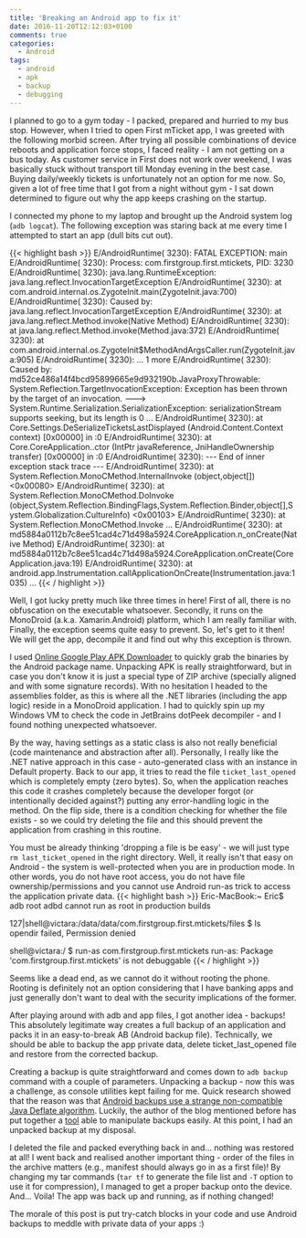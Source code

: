 ```yaml
---
title: 'Breaking an Android app to fix it'
date: 2016-11-20T12:12:03+0100
comments: true
categories:
  - Android
tags:
  - android
  - apk
  - backup
  - debugging
---
```


I planned to go to a gym today - I packed, prepared and hurried to my bus stop.
However, when I tried to open First mTicket app, I was greeted with the
following morbid screen. After trying all possible combinations of device
reboots and application force stops, I faced reality - I am not getting on a
bus today. As customer service in First does not work over weekend, I was
basically stuck without transport till Monday evening in the best case. Buying
daily/weekly tickets is unfortunately not an option for me now. So, given a lot
of free time that I got from a night without gym - I sat down determined to
figure out why the app keeps crashing on the startup.

I connected my phone to my laptop and brought up the Android system log
(`adb logcat`). The following exception was staring back at me every time I
attempted to start an app (dull bits cut out).

{{< highlight bash >}}
E/AndroidRuntime( 3230): FATAL EXCEPTION: main
E/AndroidRuntime( 3230): Process: com.firstgroup.first.mtickets, PID: 3230
E/AndroidRuntime( 3230): java.lang.RuntimeException: java.lang.reflect.InvocationTargetException
E/AndroidRuntime( 3230): at com.android.internal.os.ZygoteInit.main(ZygoteInit.java:700)
E/AndroidRuntime( 3230): Caused by: java.lang.reflect.InvocationTargetException
E/AndroidRuntime( 3230): at java.lang.reflect.Method.invoke(Native Method)
E/AndroidRuntime( 3230): at java.lang.reflect.Method.invoke(Method.java:372)
E/AndroidRuntime( 3230): at com.android.internal.os.ZygoteInit\$MethodAndArgsCaller.run(ZygoteInit.java:905)
E/AndroidRuntime( 3230): ... 1 more
E/AndroidRuntime( 3230): Caused by: md52ce486a14f4bcd95899665e9d932190b.JavaProxyThrowable:
System.Reflection.TargetInvocationException: Exception has been thrown by the target of an invocation. --->
System.Runtime.Serialization.SerializationException: serializationStream supports seeking, but its length is 0
...
E/AndroidRuntime( 3230): at Core.Settings.DeSerializeTicketsLastDisplayed (Android.Content.Context context) [0x00000] in <filename unknown>:0
E/AndroidRuntime( 3230): at Core.CoreApplication..ctor (IntPtr javaReference, JniHandleOwnership transfer) [0x00000] in <filename unknown>:0
E/AndroidRuntime( 3230): --- End of inner exception stack trace ---
E/AndroidRuntime( 3230): at System.Reflection.MonoCMethod.InternalInvoke (object,object[]) <0x00080>
E/AndroidRuntime( 3230): at System.Reflection.MonoCMethod.DoInvoke (object,System.Reflection.BindingFlags,System.Reflection.Binder,object[],System.Globalization.CultureInfo) <0x00103>
E/AndroidRuntime( 3230): at System.Reflection.MonoCMethod.Invoke
...
E/AndroidRuntime( 3230): at md5884a0112b7c8ee51cad4c71d498a5924.CoreApplication.n_onCreate(Native Method)
E/AndroidRuntime( 3230): at md5884a0112b7c8ee51cad4c71d498a5924.CoreApplication.onCreate(CoreApplication.java:19)
E/AndroidRuntime( 3230): at android.app.Instrumentation.callApplicationOnCreate(Instrumentation.java:1035)
...
{{< / highlight >}}

Well, I got lucky pretty much like three times in here! First of all, there is
no obfuscation on the executable whatsoever. Secondly, it runs on the MonoDroid
(a.k.a. Xamarin.Android) platform, which I am really familiar with. Finally,
the exception seems quite easy to prevent. So, let's get to it then! We will
get the app, decompile it and find out why this exception is thrown.

I used [Online Google Play APK Downloader](http://apk-dl.com/) to quickly grab
the binaries by the Android package name. Unpacking APK is really
straightforward, but in case you don't know it is just a special type of ZIP
archive (specially aligned and with some signature records). With no hesitation
I headed to the assemblies folder, as this is where all the .NET libraries
(including the app logic) reside in a MonoDroid application. I had to quickly
spin up my Windows VM to check the code in JetBrains dotPeek decompiler - and I
found nothing unexpected whatsoever.

By the way, having settings as a static class is also not really beneficial
(code maintenance and abstraction after all). Personally, I really like the
.NET native approach in this case - auto-generated class with an instance in
Default property. Back to our app, it tries to read the file
`ticket_last_opened` which is completely empty (zero bytes). So, when the
application reaches this code it crashes completely because the developer
forgot (or intentionally decided against?) putting any error-handling logic in
the method. On the flip side, there is a condition checking for whether the
file exists - so we could try deleting the file and this should prevent the
application from crashing in this routine.

You must be already thinking 'dropping a file is be easy' - we will just type
`rm last_ticket_opened` in the right directory. Well, it really isn't that easy
on Android - the system is well-protected when you are in production mode. In
other words, you do not have root access, you do not have file
ownership/permissions and you cannot use Android run-as trick to access the
application private data.
{{< highlight bash >}}
Eric-MacBook:~ Eric\$ adb root
adbd cannot run as root in production builds

127|shell@victara:/data/data/com.firstgroup.first.mtickets/files \$ ls  
opendir failed, Permission denied

shell@victara:/ \$ run-as com.firstgroup.first.mtickets
run-as: Package 'com.firstgroup.first.mtickets' is not debuggable
{{< / highlight >}}

Seems like a dead end, as we cannot do it without rooting the phone. Rooting is
definitely not an option considering that I have banking apps and just
generally don't want to deal with the security implications of the former.

After playing around with adb and app files, I got another idea - backups! This
absolutely legitimate way creates a full backup of an application and packs it
in an easy-to-break AB (Android backup file). Technically, we should be able to
backup the app private data, delete ticket_last_opened file and restore from
the corrected backup.

Creating a backup is quite straightforward and comes down to `adb backup`
command with a couple of parameters. Unpacking a backup - now this was a
challenge, as console utilities kept failing for me. Quick research showed that
the reason was that [Android backups use a strange non-compatible Java Deflate algorithm](http://nelenkov.blogspot.co.uk/2012/06/unpacking-android-backups.html).
Luckily, the author of the blog mentioned before has put together a [tool](https://github.com/nelenkov/android-backup-extractor) able to manipulate
backups easily. At this point, I had an unpacked backup at my disposal.

I deleted the file and packed everything back in and... nothing was restored
at all! I went back and realised another important thing - order of the files
in the archive matters (e.g., manifest should always go in as a first file)! By
changing my tar commands (`tar tf` to generate the file list and `-T` option to
use it for compression), I managed to get a proper backup onto the device.
And... Voila! The app was back up and running, as if nothing changed!

The morale of this post is put try-catch blocks in your code and use Android
backups to meddle with private data of your apps :)

